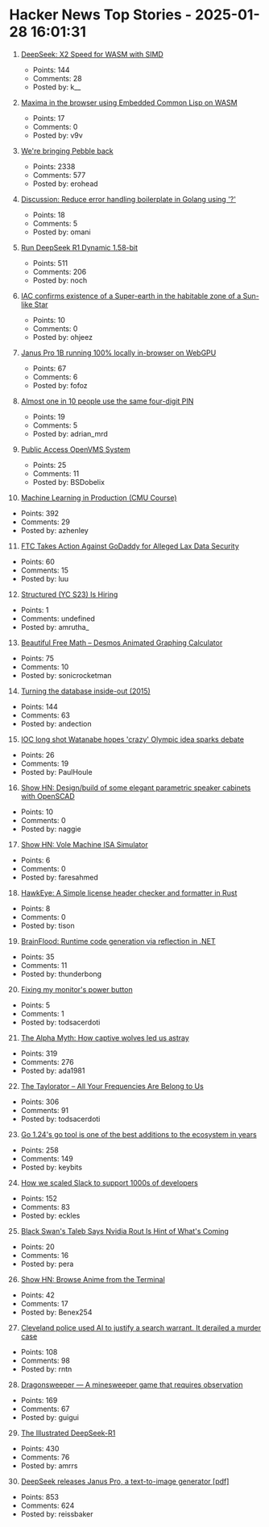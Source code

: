 # Hacker News Top Stories - 2025-01-28 16:01:31

1. [DeepSeek: X2 Speed for WASM with SIMD](https://simonwillison.net/2025/Jan/27/llamacpp-pr/)
   - Points: 144
   - Comments: 28
   - Posted by: k__

2. [Maxima in the browser using Embedded Common Lisp on WASM](https://maxima-on-wasm.pages.dev/)
   - Points: 17
   - Comments: 0
   - Posted by: v9v

3. [We're bringing Pebble back](https://repebble.com/)
   - Points: 2338
   - Comments: 577
   - Posted by: erohead

4. [Discussion: Reduce error handling boilerplate in Golang using '?'](https://github.com/golang/go/discussions/71460)
   - Points: 18
   - Comments: 5
   - Posted by: omani

5. [Run DeepSeek R1 Dynamic 1.58-bit](https://unsloth.ai/blog/deepseekr1-dynamic)
   - Points: 511
   - Comments: 206
   - Posted by: noch

6. [IAC confirms existence of a Super-earth in the habitable zone of a Sun-like Star](https://www.iac.es/en/outreach/news/iac-confirms-existence-super-earth-habitable-zone-sun-star)
   - Points: 10
   - Comments: 0
   - Posted by: ohjeez

7. [Janus Pro 1B running 100% locally in-browser on WebGPU](https://old.reddit.com/r/LocalLLaMA/comments/1ibnso0/janus_pro_1b_running_100_locally_inbrowser_on/)
   - Points: 67
   - Comments: 6
   - Posted by: fofoz

8. [Almost one in 10 people use the same four-digit PIN](https://www.abc.net.au/news/2025-01-28/almost-one-in-ten-people-use-the-same-four-digit-pin/103946842)
   - Points: 19
   - Comments: 5
   - Posted by: adrian_mrd

9. [Public Access OpenVMS System](https://decuserve.org/)
   - Points: 25
   - Comments: 11
   - Posted by: BSDobelix

10. [Machine Learning in Production (CMU Course)](https://mlip-cmu.github.io/s2025/)
   - Points: 392
   - Comments: 29
   - Posted by: azhenley

11. [FTC Takes Action Against GoDaddy for Alleged Lax Data Security](https://www.ftc.gov/news-events/news/press-releases/2025/01/ftc-takes-action-against-godaddy-alleged-lax-data-security-its-website-hosting-services)
   - Points: 60
   - Comments: 15
   - Posted by: luu

12. [Structured (YC S23) Is Hiring](https://www.ycombinator.com/companies/structured/jobs/QsFSDNJ-founding-engineer)
   - Points: 1
   - Comments: undefined
   - Posted by: amrutha_

13. [Beautiful Free Math – Desmos Animated Graphing Calculator](https://www.desmos.com/)
   - Points: 75
   - Comments: 10
   - Posted by: sonicrocketman

14. [Turning the database inside-out (2015)](https://martin.kleppmann.com/2015/11/05/database-inside-out-at-oredev.html)
   - Points: 144
   - Comments: 63
   - Posted by: andection

15. [IOC long shot Watanabe hopes 'crazy' Olympic idea sparks debate](https://www.japantimes.co.jp/olympics/2025/01/14/ioc-watanabe-debate/)
   - Points: 26
   - Comments: 19
   - Posted by: PaulHoule

16. [Show HN: Design/build of some elegant parametric speaker cabinets with OpenSCAD](https://calbryant.uk/blog/speakers/)
   - Points: 10
   - Comments: 0
   - Posted by: naggie

17. [Show HN: Vole Machine ISA Simulator](https://faresbakhit.github.io/vole-sim/)
   - Points: 6
   - Comments: 0
   - Posted by: faresahmed

18. [HawkEye: A Simple license header checker and formatter in Rust](https://github.com/korandoru/hawkeye)
   - Points: 8
   - Comments: 0
   - Posted by: tison

19. [BrainFlood: Runtime code generation via reflection in .NET](https://sbox.game/churchofmiku/brainflood/news/brainflood-compiling-via-reflection-8089c180)
   - Points: 35
   - Comments: 11
   - Posted by: thunderbong

20. [Fixing my monitor's power button](https://www.lkhrs.com/blog/2025/monitor-repair/)
   - Points: 5
   - Comments: 1
   - Posted by: todsacerdoti

21. [The Alpha Myth: How captive wolves led us astray](https://anthonydavidadams.substack.com/p/the-alpha-myth-how-captive-wolves)
   - Points: 319
   - Comments: 276
   - Posted by: ada1981

22. [The Taylorator – All Your Frequencies Are Belong to Us](https://www.scd31.com/posts/taylorator)
   - Points: 306
   - Comments: 91
   - Posted by: todsacerdoti

23. [Go 1.24's go tool is one of the best additions to the ecosystem in years](https://www.jvt.me/posts/2025/01/27/go-tools-124/)
   - Points: 258
   - Comments: 149
   - Posted by: keybits

24. [How we scaled Slack to support 1000s of developers](https://blog.railway.com/p/slack-overflow)
   - Points: 152
   - Comments: 83
   - Posted by: eckles

25. [Black Swan's Taleb Says Nvidia Rout Is Hint of What's Coming](https://www.bloomberg.com/news/articles/2025-01-28/black-swan-s-taleb-warns-nvidia-rout-is-hint-of-what-s-to-come)
   - Points: 20
   - Comments: 16
   - Posted by: pera

26. [Show HN: Browse Anime from the Terminal](https://github.com/Benexl/FastAnime)
   - Points: 42
   - Comments: 17
   - Posted by: Benex254

27. [Cleveland police used AI to justify a search warrant. It derailed a murder case](https://www.cleveland.com/news/2025/01/cleveland-police-used-ai-to-justify-a-search-warrant-it-has-derailed-a-murder-case.html)
   - Points: 108
   - Comments: 98
   - Posted by: rntn

28. [Dragonsweeper — A minesweeper game that requires observation](https://danielben.itch.io/dragonsweeper)
   - Points: 169
   - Comments: 67
   - Posted by: guigui

29. [The Illustrated DeepSeek-R1](https://newsletter.languagemodels.co/p/the-illustrated-deepseek-r1)
   - Points: 430
   - Comments: 76
   - Posted by: amrrs

30. [DeepSeek releases Janus Pro, a text-to-image generator [pdf]](https://github.com/deepseek-ai/Janus/blob/main/janus_pro_tech_report.pdf)
   - Points: 853
   - Comments: 624
   - Posted by: reissbaker

